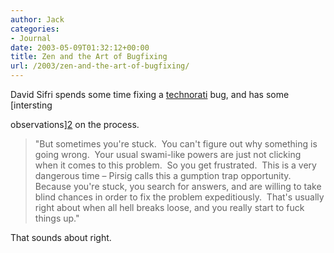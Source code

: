 ```yaml
---
author: Jack
categories:
- Journal
date: 2003-05-09T01:32:12+00:00
title: Zen and the Art of Bugfixing
url: /2003/zen-and-the-art-of-bugfixing/
---
```


David Sifri spends some time fixing a [technorati][1] bug, and has some [intersting
  

  
observations][2] on the process.
  


> "But sometimes you're stuck.&nbsp; You can't figure out why something is going wrong.&nbsp; Your usual swami-like powers are just not clicking when it comes to this problem.&nbsp; So you get frustrated.&nbsp; This is a very dangerous time &#8211; Pirsig calls this a gumption trap opportunity.&nbsp; Because you're stuck, you search for answers, and are willing to take blind chances in order to fix the problem expeditiously.&nbsp; That's usually right about when all hell breaks loose, and you really start to fuck things up."

That sounds about right.

 [1]: http://www.technorati.com/
 [2]: http://www.sifry.com/alerts/archives/000249.html#000249